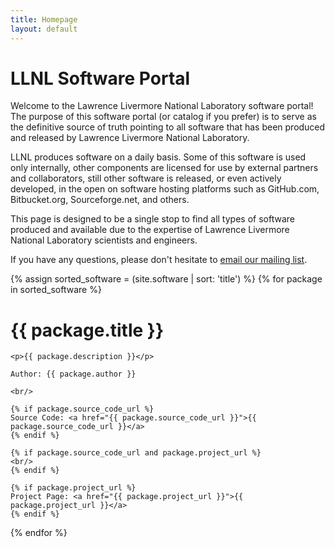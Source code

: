 ```yaml
---
title: Homepage
layout: default
---
```


# LLNL Software Portal

Welcome to the Lawrence Livermore National Laboratory software portal! The
purpose of this software portal (or catalog if you prefer) is to serve as the
definitive source of truth pointing to all software that has been produced and
released by Lawrence Livermore National Laboratory.

LLNL produces software on a daily basis. Some of this software is used only
internally, other components are licensed for use by external partners and
collaborators, still other software is released, or even actively developed, in
the open on software hosting platforms such as GitHub.com, Bitbucket.org,
Sourceforge.net, and others.

This page is designed to be a single stop to find all types of software
produced and available due to the expertise of Lawrence Livermore National
Laboratory scientists and engineers.

If you have any questions, please don't hesitate to
[email our mailing list](mailto:open-source@llnl.gov).

{% assign sorted_software = (site.software | sort: 'title') %}
{% for package in sorted_software %}
<div class="well">
    <h1>{{ package.title }}</h1>

    <p>{{ package.description }}</p>

    Author: {{ package.author }}

    <br/>

    {% if package.source_code_url %}
    Source Code: <a href="{{ package.source_code_url }}">{{ package.source_code_url }}</a>
    {% endif %}

    {% if package.source_code_url and package.project_url %}
    <br/>
    {% endif %}

    {% if package.project_url %}
    Project Page: <a href="{{ package.project_url }}">{{ package.project_url }}</a>
    {% endif %}
</div>
{% endfor %}

